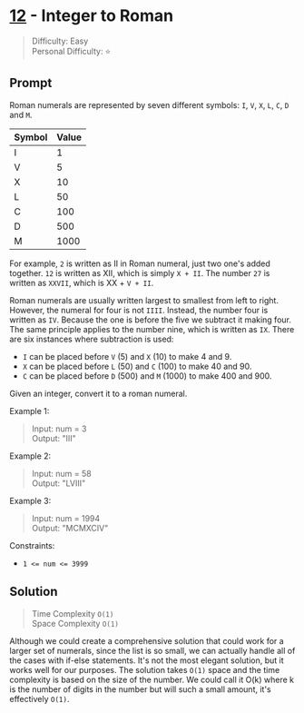 # [12] - Integer to Roman

> Difficulty: Easy\
> Personal Difficulty: ⭐

## Prompt

Roman numerals are represented by seven different symbols: `I`, `V`, `X`, `L`,
`C`, `D` and `M`.

| Symbol | Value |
| ------ | ----- |
| I      | 1     |
| V      | 5     |
| X      | 10    |
| L      | 50    |
| C      | 100   |
| D      | 500   |
| M      | 1000  |

For example, `2` is written as II in Roman numeral, just two one's added
together. `12` is written as XII, which is simply `X + II`. The number `27` is
written as `XXVII`, which is XX + `V + II`.

Roman numerals are usually written largest to smallest from left to right.
However, the numeral for four is not `IIII`. Instead, the number four is written
as `IV`. Because the one is before the five we subtract it making four. The same
principle applies to the number nine, which is written as `IX`. There are six
instances where subtraction is used:

- `I` can be placed before `V` (5) and `X` (10) to make 4 and 9.
- `X` can be placed before `L` (50) and `C` (100) to make 40 and 90.
- `C` can be placed before `D` (500) and `M` (1000) to make 400 and 900.

Given an integer, convert it to a roman numeral.

Example 1:

> Input: num = 3\
> Output: "III"

Example 2:

> Input: num = 58\
> Output: "LVIII"

Example 3:

> Input: num = 1994\
> Output: "MCMXCIV"

Constraints:

- `1 <= num <= 3999`

## Solution

> Time Complexity `O(1)`\
> Space Complexity `O(1)`

Although we could create a comprehensive solution that could work for a larger
set of numerals, since the list is so small, we can actually handle all of the
cases with if-else statements. It's not the most elegant solution, but it works
well for our purposes. The solution takes `O(1)` space and the time complexity
is based on the size of the number. We could call it O(k) where k is the number
of digits in the number but will such a small amount, it's effectively `O(1)`.

[12]: https://leetcode.com/problems/integer-to-roman

